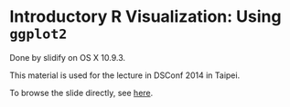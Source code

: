 Introductory R Visualization: Using `ggplot2`
==============

Done by slidify on OS X 10.9.3.

This material is used for the lecture in DSConf 2014 in Taipei.

To browse the slide directly, see [here](http://everdark.github.io/ggplot2_lecture_dsc2014/lecture_ggplot2/index.html).
